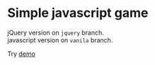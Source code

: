 # Simple javascript game
jQuery version on ```jquery``` branch. <br>
javascript version on ```vanila``` branch.

Try [demo](https://koalacoders.github.io/jump/)
